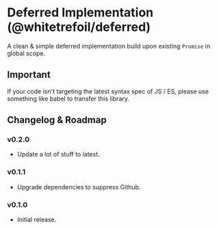 Deferred Implementation (@whitetrefoil/deferred)
==================================================

A clean & simple deferred implementation build upon existing `Promise` in global scope.

Important
---------

If your code isn't targeting the latest syntax spec of JS / ES,
please use something like babel to transfer this library.

Changelog & Roadmap
-------------------

### v0.2.0

* Update a lot of stuff to latest.

### v0.1.1

* Upgrade dependencies to suppress Github.

### v0.1.0

* Initial release.
